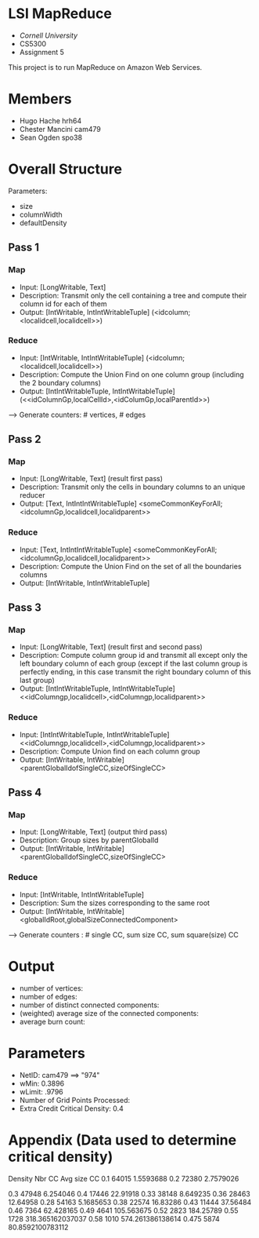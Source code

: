 
LSI MapReduce
===============================

* _Cornell University_
* CS5300
* Assignment 5

This project is to run MapReduce on Amazon Web Services.

Members
===============================
* Hugo Hache		hrh64
* Chester Mancini	cam479
* Sean Ogden		spo38

Overall Structure
==============================

Parameters:
  * size
  * columnWidth
  * defaultDensity

## Pass 1
### Map
  - Input: [LongWritable, Text]
  - Description: Transmit only the cell containing a tree and compute their column id for each of them
  - Output: [IntWritable, IntIntWritableTuple] (<idcolumn;<localidcell,localidcell>>)
 
### Reduce
  - Input: [IntWritable, IntIntWritableTuple] (<idcolumn;<localidcell,localidcell>>)
  - Description: Compute the Union Find on one column group (including the 2 boundary columns)
  - Output: [IntIntWritableTuple, IntIntWritableTuple] (<<idColumnGp,localCellId>,<idColumGp,localParentId>>)

--> Generate counters: # vertices, # edges

## Pass 2
### Map
  - Input: [LongWritable, Text] (result first pass)
  - Description: Transmit only the cells in boundary columns to an unique reducer
  - Output: [Text, IntIntIntWritableTuple] <someCommonKeyForAll;<idcolumnGp,localidcell,localidparent>>

### Reduce
  - Input: [Text, IntIntIntWritableTuple] <someCommonKeyForAll;<idcolumnGp,localidcell,localidparent>>
  - Description: Compute the Union Find on the set of all the boundaries columns
  - Output: [IntWritable, IntIntWritableTuple]

## Pass 3
### Map
  - Input: [LongWritable, Text] (result first and second pass)
  - Description: Compute column group id and transmit all except only the left boundary column of each group (except if the last column group is perfectly ending, in this case transmit the right boundary column of this last group)
  - Output: [IntIntWritableTuple, IntIntWritableTuple] <<idColumngp,localidcell>,<idColumngp,localidparent>>

### Reduce
  - Input: [IntIntWritableTuple, IntIntWritableTuple] <<idColumngp,localidcell>,<idColumngp,localidparent>>
  - Description: Compute Union find on each column group
  - Output: [IntWritable, IntWritable] <parentGlobalIdofSingleCC,sizeOfSingleCC>

## Pass 4
### Map
  - Input: [LongWritable, Text] (output third pass)
  - Description: Group sizes by parentGlobalId
  - Output: [IntWritable, IntWritable] <parentGlobalIdofSingleCC,sizeOfSingleCC>

### Reduce
  - Input: [IntWritable, IntIntWritableTuple]
  - Description: Sum the sizes corresponding to the same root
  - Output: [IntWritable, IntWritable] <globalIdRoot,globalSizeConnectedComponent>
 
--> Generate counters : # single CC, sum size CC, sum square(size) CC

Output
==============================
 * number of vertices:
 * number of edges:
 * number of distinct connected components:
 * (weighted) average size of the connected components:
 * average burn count:

Parameters
==============================
* NetID: cam479 ==> "974"
* wMin: 0.3896
* wLimit: .9796 
* Number of Grid Points Processed: 
* Extra Credit Critical Density: 0.4

Appendix (Data used to determine critical density)
==============================

Density	Nbr CC	Avg size CC
0.1	64015	1.5593688
0.2	72380	2.7579026
		
0.3	47948	6.254046
0.4	17446	22.91918
0.33	38148	8.649235
0.36	28463	12.64958
0.28	54163	5.1685653
0.38	22574	16.83286
0.43	11444	37.56484
0.46	7364	62.428165
0.49	4641	105.563675
0.52	2823	184.25789
0.55	1728	318.365162037037
0.58	1010	574.261386138614
0.475	5874	80.8592100783112



